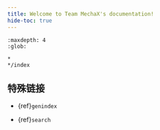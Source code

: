 ```yaml
---
title: Welcome to Team MechaX's documentation!
hide-toc: true
---
```


```{toctree}
:maxdepth: 4
:glob:

*
*/index
```

## 特殊链接

* {ref}`genindex`
<!-- * {ref}`modindex` -->
* {ref}`search`